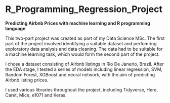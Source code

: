 # R_Programming_Regression_Project

**Predicting Airbnb Prices with machine learning and R programming language**

This two-part project was created as part of my Data Science MSc. The first part of the project involved identifying a suitable dataset and perfomring exploratory data analysis and data cleaning. The data had to be suitable for a machine learning task, which would form the second part of the project.

I chose a dataset consisting of Airbnb listings in Rio De Janerio, Brazil. After the EDA stage, I tested a series of models including linear regression, SVM, Random Forest, XGBoost and neural network, with the aim of predicting Airbnb listing prices.

I used various libraries throughout the project, including Tidyverse, Here, Caret, Mice, e1071 and Keras.
